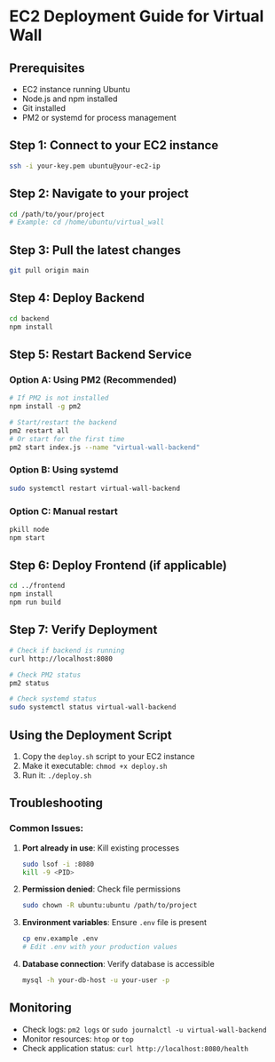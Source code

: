 # EC2 Deployment Guide for Virtual Wall

## Prerequisites
- EC2 instance running Ubuntu
- Node.js and npm installed
- Git installed
- PM2 or systemd for process management

## Step 1: Connect to your EC2 instance
```bash
ssh -i your-key.pem ubuntu@your-ec2-ip
```

## Step 2: Navigate to your project
```bash
cd /path/to/your/project
# Example: cd /home/ubuntu/virtual_wall
```

## Step 3: Pull the latest changes
```bash
git pull origin main
```

## Step 4: Deploy Backend
```bash
cd backend
npm install
```

## Step 5: Restart Backend Service

### Option A: Using PM2 (Recommended)
```bash
# If PM2 is not installed
npm install -g pm2

# Start/restart the backend
pm2 restart all
# Or start for the first time
pm2 start index.js --name "virtual-wall-backend"
```

### Option B: Using systemd
```bash
sudo systemctl restart virtual-wall-backend
```

### Option C: Manual restart
```bash
pkill node
npm start
```

## Step 6: Deploy Frontend (if applicable)
```bash
cd ../frontend
npm install
npm run build
```

## Step 7: Verify Deployment
```bash
# Check if backend is running
curl http://localhost:8080

# Check PM2 status
pm2 status

# Check systemd status
sudo systemctl status virtual-wall-backend
```

## Using the Deployment Script
1. Copy the `deploy.sh` script to your EC2 instance
2. Make it executable: `chmod +x deploy.sh`
3. Run it: `./deploy.sh`

## Troubleshooting

### Common Issues:
1. **Port already in use**: Kill existing processes
   ```bash
   sudo lsof -i :8080
   kill -9 <PID>
   ```

2. **Permission denied**: Check file permissions
   ```bash
   sudo chown -R ubuntu:ubuntu /path/to/project
   ```

3. **Environment variables**: Ensure `.env` file is present
   ```bash
   cp env.example .env
   # Edit .env with your production values
   ```

4. **Database connection**: Verify database is accessible
   ```bash
   mysql -h your-db-host -u your-user -p
   ```

## Monitoring
- Check logs: `pm2 logs` or `sudo journalctl -u virtual-wall-backend`
- Monitor resources: `htop` or `top`
- Check application status: `curl http://localhost:8080/health` 